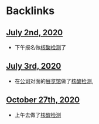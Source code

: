 
# Backlinks
## [July 2nd, 2020](<July 2nd, 2020.md>)
- 下午报名做[核酸检测](<核酸检测.md>)了

## [July 3rd, 2020](<July 3rd, 2020.md>)
- 在[公司](<公司.md>)对面的[展览馆](<展览馆.md>)做了[核酸检测](<核酸检测.md>),

## [October 27th, 2020](<October 27th, 2020.md>)
- 上午去做了[核酸检测](<核酸检测.md>)

